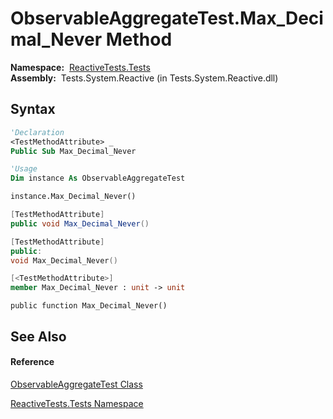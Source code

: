 # ObservableAggregateTest.Max\_Decimal\_Never Method

**Namespace:**  [ReactiveTests.Tests](ReactiveTests.Tests\ReactiveTests.Tests.md)  
**Assembly:**  Tests.System.Reactive (in Tests.System.Reactive.dll)

## Syntax

```vb
'Declaration
<TestMethodAttribute> _
Public Sub Max_Decimal_Never
```

```vb
'Usage
Dim instance As ObservableAggregateTest

instance.Max_Decimal_Never()
```

```csharp
[TestMethodAttribute]
public void Max_Decimal_Never()
```

```c++
[TestMethodAttribute]
public:
void Max_Decimal_Never()
```

```fsharp
[<TestMethodAttribute>]
member Max_Decimal_Never : unit -> unit 
```

```jscript
public function Max_Decimal_Never()
```

## See Also

#### Reference

[ObservableAggregateTest Class](ObservableAggregateTest\ObservableAggregateTest.md)

[ReactiveTests.Tests Namespace](ReactiveTests.Tests\ReactiveTests.Tests.md)




